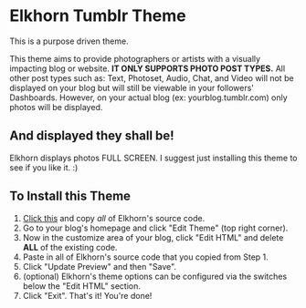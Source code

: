 Elkhorn Tumblr Theme
====================

This is a purpose driven theme.

This theme aims to provide photographers or artists with a visually impacting blog or website. **IT ONLY SUPPORTS PHOTO POST TYPES.** All other post types such as: Text, Photoset, Audio, Chat, and Video will not be displayed on your blog but will still be viewable in your followers' Dashboards. However, on your actual blog (ex: yourblog.tumblr.com) only photos will be displayed.

## And displayed they shall be!

Elkhorn displays photos FULL SCREEN. I suggest just installing this theme to see if you like it. :)

## To Install this Theme

1. [Click this](https://raw.githubusercontent.com/jonathanbell/elkhorn-tumblr-theme/master/elkhorn.html) and copy _all_ of Elkhorn's source code.
2. Go to your blog's homepage and click "Edit Theme" (top right corner).
3. Now in the customize area of your blog, click "Edit HTML" and delete **ALL** of the existing code.
4. Paste in all of Elkhorn's source code that you copied from Step 1.
5. Click "Update Preview" and then "Save".
6. (optional) Elkhorn's theme options can be configured via the switches below the "Edit HTML" section.  
7. Click "Exit". That's it! You're done!
